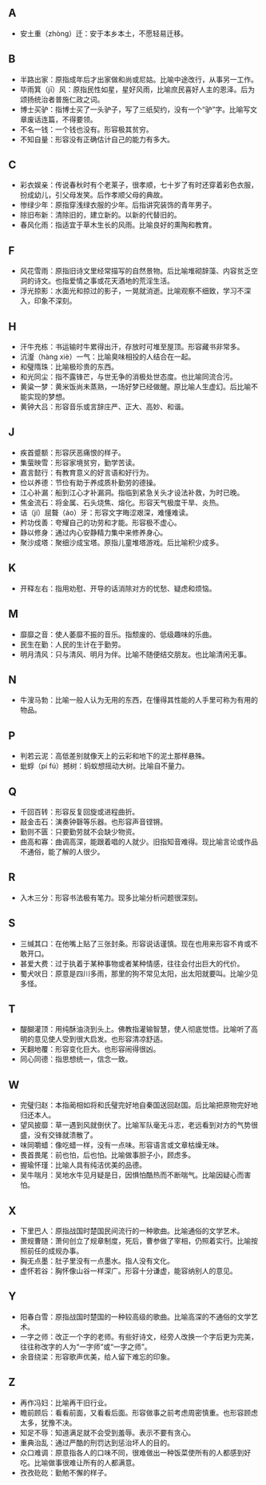 ## A

+ 安土重（zhòng）迁：安于本乡本土，不愿轻易迁移。

## B

+ 半路出家：原指成年后才出家做和尚或尼姑。比喻中途改行，从事另一工作。
+ 毕雨箕（jī）风：原指民性如星，星好风雨，比喻庶民喜好人主的恩泽。后为颂扬统治者普施仁政之词。
+ 博士买驴：指博士买了一头驴子，写了三纸契约，没有一个“驴”字。比喻写文章废话连篇，不得要领。
+ 不名一钱：一个钱也没有。形容极其贫穷。
+ 不知自量：形容没有正确估计自己的能力有多大。

## C

+ 彩衣娱亲：传说春秋时有个老莱子，很孝顺，七十岁了有时还穿着彩色衣服，扮成幼儿，引父母发笑。后作孝顺父母的典故。
+ 惨绿少年：原指穿浅绿衣服的少年。后指讲究装饰的青年男子。
+ 除旧布新：清除旧的，建立新的。以新的代替旧的。
+ 春风化雨：指适宜于草木生长的风雨。比喻良好的熏陶和教育。

## F

+ 风花雪雨：原指旧诗文里经常描写的自然景物。后比喻堆砌辞藻、内容贫乏空洞的诗文。也指爱情之事或花天酒地的荒淫生活。
+ 浮光掠影：水面光和掠过的影子，一晃就消逝。比喻观察不细致，学习不深入，印象不深刻。

## H

+ 汗牛充栋：书运输时牛累得出汗，存放时可堆至屋顶。形容藏书非常多。
+ 沆瀣（hàng xiè）一气：比喻臭味相投的人结合在一起。
+ 和璧隋珠：比喻极珍贵的东西。
+ 和光同尘：指不露锋芒，与世无争的消极处世态度。也比喻同流合污。
+ 黄粱一梦：黄米饭尚未蒸熟，一场好梦已经做醒。原比喻人生虚幻。后比喻不能实现的梦想。
+ 黄钟大吕：形容音乐或言辞庄严、正大、高妙、和谐。

## J

+ 疾首蹙额：形容厌恶痛恨的样子。
+ 集萤映雪：形容家境贫穷，勤学苦读。
+ 嘉言懿行：有教育意义的好言语和好行为。
+ 俭以养德：节俭有助于养成质朴勤劳的德操。
+ 江心补漏：船到江心才补漏洞。指临到紧急关头才设法补救，为时已晚。
+ 焦金流石：将金属、石头烧焦、熔化。形容天气极度干旱、炎热。
+ 诘（jí）屈聱（áo）牙：形容文字晦涩艰深，难懂难读。
+ 矜功伐善：夸耀自己的功劳和才能。形容极不虚心。
+ 静以修身：通过内心安静精力集中来修养身心。
+ 聚沙成塔：聚细沙成宝塔。原指儿童堆塔游戏。后比喻积少成多。

## K

+ 开释左右：指用劝慰、开导的话消除对方的忧愁、疑虑和烦恼。

## M

+ 靡靡之音：使人萎靡不振的音乐。指颓废的、低级趣味的乐曲。
+ 民生在勤：人民的生计在于勤劳。
+ 明月清风：只与清风、明月为伴。比喻不随便结交朋友。也比喻清闲无事。

## N

+ 牛溲马勃：比喻一般人认为无用的东西，在懂得其性能的人手里可称为有用的物品。

## P

+ 判若云泥：高低差别就像天上的云彩和地下的泥土那样悬殊。
+ 蚍蜉（pí fú）撼树：蚂蚁想摇动大树。比喻自不量力。

## Q

+ 千回百转：形容反复回旋或进程曲折。
+ 敲金击石：演奏钟磬等乐器。也形容声音铿锵。
+ 勤则不匮：只要勤劳就不会缺少物资。
+ 曲高和寡：曲调高深，能跟着唱的人就少。旧指知音难得。现比喻言论或作品不通俗，能了解的人很少。

## R

+ 入木三分：形容书法极有笔力。现多比喻分析问题很深刻。

## S

+ 三缄其口：在他嘴上贴了三张封条。形容说话谨慎。现在也用来形容不肯或不敢开口。
+ 甚爱大费：过于执着于某种事物或者某种情感，往往会付出巨大的代价。
+ 蜀犬吠日：原意是四川多雨，那里的狗不常见太阳，出太阳就要叫。比喻少见多怪。

## T

+ 醍醐灌顶：用纯酥油浇到头上。佛教指灌输智慧，使人彻底觉悟。比喻听了高明的意见使人受到很大启发。也形容清凉舒适。
+ 天翻地覆：形容变化巨大。也形容闹得很凶。
+ 同心同德：指思想统一，信念一致。

## W

+ 完璧归赵：本指蔺相如将和氏璧完好地自秦国送回赵国。后比喻把原物完好地归还本人。
+ 望风披靡：草一遇到风就倒伏了。比喻军队毫无斗志，老远看到对方的气势很盛，没有交锋就溃散了。
+ 味同嚼蜡：像吃蜡一样，没有一点味。形容语言或文章枯燥无味。
+ 畏首畏尾：前也怕，后也怕。比喻做事胆子小，顾虑多。
+ 握瑜怀瑾：比喻人具有纯洁优美的品德。
+ 吴牛喘月：吴地水牛见月疑是日，因惧怕酷热而不断喘气。比喻因疑心而害怕。

## X

+ 下里巴人：原指战国时楚国民间流行的一种歌曲。比喻通俗的文学艺术。
+ 萧规曹随：萧何创立了规章制度，死后，曹参做了宰相，仍照着实行。比喻按照前任的成规办事。
+ 胸无点墨：肚子里没有一点墨水。指人没有文化。
+ 虚怀若谷：胸怀像山谷一样深广。形容十分谦虚，能容纳别人的意见。

## Y

+ 阳春白雪：原指战国时楚国的一种较高级的歌曲。比喻高深的不通俗的文学艺术。
+ 一字之师：改正一个字的老师。有些好诗文，经旁人改换一个字后更为完美，往往称改字的人为“一字师”或“一字之师”。
+ 余音绕梁：形容歌声优美，给人留下难忘的印象。

## Z

+ 再作冯妇：比喻再干旧行业。
+ 瞻前顾后：看看前面，又看看后面。形容做事之前考虑周密慎重。也形容顾虑太多，犹豫不决。
+ 知足不辱：知道满足就不会受到羞辱。表示不要有贪心。
+ 重典治乱：通过严酷的刑罚达到惩治坏人的目的。
+ 众口难调：原意指各人的口味不同，很难做出一种饭菜使所有的人都感到好吃。比喻做事很难让所有的人都满意。
+ 孜孜矻矻：勤勉不懈的样子。
